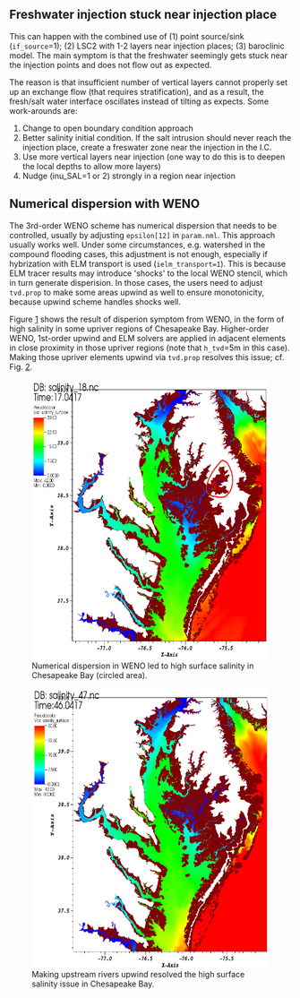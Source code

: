 ## Freshwater injection stuck near injection place
  This can happen with the combined use of (1) point source/sink (`if_source`=1); (2) LSC2 with 1-2 layers near 
injection places; (3) baroclinic model. The main symptom is that the freshwater seemingly gets stuck near the 
 injection points and does not flow out as expected.
 
 The reason is that insufficient number of vertical layers cannot properly set up an exchange flow (that 
requires stratification), and as a result, the fresh/salt water interface oscillates instead of tilting as expects.
Some work-arounds are:

1. Change to open boundary condition approach
2. Better salinity initial condition. If the salt intrusion should never reach the injection place, create
   a freswater zone near the injection in the I.C.
3. Use more vertical layers near injection (one way to do this is to deepen the local depths to allow more layers)
4. Nudge (inu_SAL=1 or 2) strongly in a region near injection

## Numerical dispersion with WENO

  The 3rd-order WENO scheme has numerical dispersion that needs to be controlled, usually by adjusting `epsilon[12]` 
 in `param.nml`. This approach usually works well. Under some circumstances, e.g. watershed in the compound flooding cases, this
 adjustment is not enough, especially if hybrization with ELM transport is used (`ielm_transport=1`). This is 
 because ELM tracer results may introduce 'shocks' to the local WENO stencil, which in turn generate disperision. 
In those cases, the users need to adjust `tvd.prop` to make some areas upwind as well to ensure monotonicity, because
 upwind scheme handles shocks well.

Figure [1](#figure_weno1) shows the result of disperion symptom from WENO, in the form of high salinity in some upriver
 regions of Chesapeake Bay. Higher-order WENO, 1st-order upwind and ELM solvers are applied in adjacent
 elements in close proximity in those upriver regions
 (note that `h_tvd`=5m in this case). Making those upriver elements upwind via `tvd.prop` resolves this issue; cf. Fig. [2](#figure_weno2).

 <figure markdown id='figure_weno1'>
<img alt="WENO1" src="assets/hi_SSS_CB_RUN13t3.png"  width="500" height="500" /> 
<figcaption>Numerical dispersion in WENO led to high surface salinity in Chesapeake Bay (circled area).</figcaption>
</figure>

 <figure markdown id='figure_weno2'>
<img alt="WENO1" src="assets/hi_SSS_gone_CB_RUN13t4.png" width="500" height="500" />
<figcaption>Making upstream rivers upwind resolved the high surface salinity issue in Chesapeake Bay.</figcaption>
</figure>

